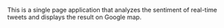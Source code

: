 This is a single page application that analyzes the sentiment of real-time tweets and displays the result on Google map. 

